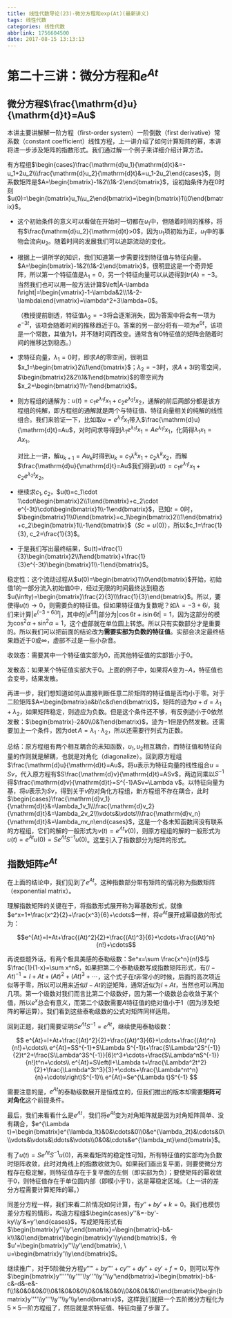 ```yaml
---
title: 线性代数导论(23)-微分方程和exp(At)(最新讲义)
tags: 线性代数
categories: 线性代数
abbrlink: 1756604500
date: 2017-08-15 13:13:13
---
```


<!-- toc -->
<!-- more -->
# 第二十三讲：微分方程和$e^{At}$

## 微分方程$\frac{\mathrm{d}u}{\mathrm{d}t}=Au$

本讲主要讲解解一阶方程（first-order system）一阶倒数（first derivative）常系数（constant coefficient）线性方程，上一讲介绍了如何计算矩阵的幂，本讲将进一步涉及矩阵的指数形式。我们通过解一个例子来详细介绍计算方法。

有方程组$\begin{cases}\frac{\mathrm{d}u_1}{\mathrm{d}t}&=-u_1+2u_2\\\frac{\mathrm{d}u_2}{\mathrm{d}t}&=u_1-2u_2\end{cases}$，则系数矩阵是$A=\begin{bmatrix}-1&2\\1&-2\end{bmatrix}$，设初始条件为在$0$时刻$u(0)=\begin{bmatrix}u_1\\u_2\end{bmatrix}=\begin{bmatrix}1\\0\end{bmatrix}$。

* 这个初始条件的意义可以看做在开始时一切都在$u_1$中，但随着时间的推移，将有$\frac{\mathrm{d}u_2}{\mathrm{d}t}>0$，因为$u_1$项初始为正，$u_1$中的事物会流向$u_2$。随着时间的发展我们可以追踪流动的变化。

* 根据上一讲所学的知识，我们知道第一步需要找到特征值与特征向量。$A=\begin{bmatrix}-1&2\\1&-2\end{bmatrix}$，很明显这是一个奇异矩阵，所以第一个特征值是$\lambda_1=0$，另一个特征向量可以从迹得到$tr(A)=-3$。当然我们也可以用一般方法计算$\left|A-\lambda I\right|=\begin{vmatrix}-1-\lambda&2\\1&-2-\lambda\end{vmatrix}=\lambda^2+3\lambda=0$。

    （教授提前剧透，特征值$\lambda_2=-3$将会逐渐消失，因为答案中将会有一项为$e^{-3t}$，该项会随着时间的推移趋近于$0$。答案的另一部分将有一项为$e^{0t}$，该项是一个常数，其值为$1$，并不随时间而改变。通常含有$0$特征值的矩阵会随着时间的推移达到稳态。）

* 求特征向量，$\lambda_1=0$时，即求$A$的零空间，很明显$x_1=\begin{bmatrix}2\\1\end{bmatrix}$；$\lambda_2=-3$时，求$A+3I$的零空间，$\begin{bmatrix}2&2\\1&1\end{bmatrix}$的零空间为$x_2=\begin{bmatrix}1\\-1\end{bmatrix}$。

* 则方程组的通解为：$u(t)=c_1e^{\lambda_1t}x_1+c_2e^{\lambda_2t}x_2$，通解的前后两部分都是该方程组的纯解，即方程组的通解就是两个与特征值、特征向量相关的纯解的线性组合。我们来验证一下，比如取$u=e^{\lambda_1t}x_1$带入$\frac{\mathrm{d}u}{\mathrm{d}t}=Au$，对时间求导得到$\lambda_1e^{\lambda_1t}x_1=Ae^{\lambda_1t}x_1$，化简得$\lambda_1x_1=Ax_1$。

    对比上一讲，解$u_{k+1}=Au_k$时得到$u_k=c_1\lambda^kx_1+c_2\lambda^kx_2$，而解$\frac{\mathrm{d}u}{\mathrm{d}t}=Au$我们得到$u(t)=c_1e^{\lambda_1t}x_1+c_2e^{\lambda_2t}x_2$。
    
* 继续求$c_1,c_2$，$u(t)=c_1\cdot 1\cdot\begin{bmatrix}2\\1\end{bmatrix}+c_2\cdot e^{-3t}\cdot\begin{bmatrix}1\\-1\end{bmatrix}$，已知$t=0$时，$\begin{bmatrix}1\\0\end{bmatrix}=c_1\begin{bmatrix}2\\1\end{bmatrix}+c_2\begin{bmatrix}1\\-1\end{bmatrix}$（$Sc=u(0)$），所以$c_1=\frac{1}{3}, c_2=\frac{1}{3}$。

* 于是我们写出最终结果，$u(t)=\frac{1}{3}\begin{bmatrix}2\\1\end{bmatrix}+\frac{1}{3}e^{-3t}\begin{bmatrix}1\\-1\end{bmatrix}$。

稳定性：这个流动过程从$u(0)=\begin{bmatrix}1\\0\end{bmatrix}$开始，初始值$1$的一部分流入初始值$0$中，经过无限的时间最终达到稳态$u(\infty)=\begin{bmatrix}\frac{2}{3}\\\frac{1}{3}\end{bmatrix}$。所以，要使得$u(t)\to 0$，则需要负的特征值。但如果特征值为复数呢？如$\lambda=-3+6i$，我们来计算$\left|e^{(-3+6i)t}\right|$，其中的$\left|e^{6it}\right|$部分为$\left|\cos 6t+i\sin 6t\right|=1$，因为这部分的模为$\cos^2\alpha+\sin^2\alpha=1$，这个虚部就在单位圆上转悠。所以只有实数部分才是重要的。所以我们可以把前面的结论改为**需要实部为负数的特征值**。实部会决定最终结果趋近于$0$或$\infty$，虚部不过是一些小杂音。

收敛态：需要其中一个特征值实部为$0$，而其他特征值的实部皆小于$0$。

发散态：如果某个特征值实部大于$0$。上面的例子中，如果将$A$变为$-A$，特征值也会变号，结果发散。

再进一步，我们想知道如何从直接判断任意二阶矩阵的特征值是否均小于零。对于二阶矩阵$A=\begin{bmatrix}a&b\\c&d\end{bmatrix}$，矩阵的迹为$a+d=\lambda_1+\lambda_2$，如果矩阵稳定，则迹应为负数。但是这个条件还不够，有反例迹小于$0$依然发散：$\begin{bmatrix}-2&0\\0&1\end{bmatrix}$，迹为$-1$但是仍然发散。还需要加上一个条件，因为$\det A=\lambda_1\cdot\lambda_2$，所以还需要行列式为正数。

总结：原方程组有两个相互耦合的未知函数，$u_1, u_2$相互耦合，而特征值和特征向量的作则就是解耦，也就是对角化（diagonalize）。回到原方程组$\frac{\mathrm{d}u}{\mathrm{d}t}=Au$，将$u$表示为特征向量的线性组合$u=Sv$，代入原方程有$S\frac{\mathrm{d}v}{\mathrm{d}t}=ASv$，两边同乘以$S^{-1}$得$\frac{\mathrm{d}v}{\mathrm{d}t}=S^{-1}ASv=\Lambda v$。以特征向量为基，将$u$表示为$Sv$，得到关于$v$的对角化方程组，新方程组不存在耦合，此时$\begin{cases}\frac{\mathrm{d}v_1}{\mathrm{d}t}&=\lambda_1v_1\\\frac{\mathrm{d}v_2}{\mathrm{d}t}&=\lambda_2v_2\\\vdots&\vdots\\\frac{\mathrm{d}v_n}{\mathrm{d}t}&=\lambda_nv_n\end{cases}$，这是一个各未知函数间没有联系的方程组，它们的解的一般形式为$v(t)=e^{\Lambda t}v(0)$，则原方程组的解的一般形式为$u(t)=e^{At}u(0)=Se^{\Lambda t}S^{-1}u(0)$。这里引入了指数部分为矩阵的形式。

## 指数矩阵$e^{At}$

在上面的结论中，我们见到了$e^{At}$。这种指数部分带有矩阵的情况称为指数矩阵（exponential matrix）。

理解指数矩阵的关键在于，将指数形式展开称为幂基数形式，就像$e^x=1+\frac{x^2}{2}+\frac{x^3}{6}+\cdots$一样，将$e^{At}$展开成幂级数的形式为：

$$e^{At}=I+At+\frac{(At)^2}{2}+\frac{(At)^3}{6}+\cdots+\frac{(At)^n}{n!}+\cdots$$

再说些题外话，有两个极具美感的泰勒级数：$e^x=\sum \frac{x^n}{n!}$与$\frac{1}{1-x}=\sum x^n$，如果把第二个泰勒级数写成指数矩阵形式，有$(I-At)^{-1}=I+At+(At)^2+(At)^3+\cdots$，这个式子在$t$非常小的时候，后面的高次项近似等于零，所以可以用来近似$I-At$的逆矩阵，通常近似为$I+At$，当然也可以再加几项。第一个级数对我们而言比第二个级数好，因为第一个级数总会收敛于某个值，所以$e^x$总会有意义，而第二个级数需要$A$特征值的绝对值小于$1$（因为涉及矩阵的幂运算）。我们看到这些泰勒级数的公式对矩阵同样适用。

回到正题，我们需要证明$Se^{\Lambda t}S^{-1}=e^{At}$，继续使用泰勒级数：

$$
e^{At}=I+At+\frac{(At)^2}{2}+\frac{(At)^3}{6}+\cdots+\frac{(At)^n}{n!}+\cdots\\
e^{At}=SS^{-1}+S\Lambda S^{-1}t+\frac{S\Lambda^2S^{-1}}{2}t^2+\frac{S\Lambda^3S^{-1}}{6}t^3+\cdots+\frac{S\Lambda^nS^{-1}}{n!}t^n+\cdots\\
e^{At}=S\left(I+\Lambda t+\frac{\Lambda^2t^2}{2}+\frac{\Lambda^3t^3}{3}+\cdots+\frac{\Lambda^nt^n}{n}+\cdots\right)S^{-1}\\
e^{At}=Se^{\Lambda t}S^{-1}
$$

需要注意的是，$e^{At}$的泰勒级数展开是恒成立的，但我们推出的版本却需要**矩阵可对角化**这个前提条件。

最后，我们来看看什么是$e^{\Lambda t}$，我们将$e^{At}$变为对角矩阵就是因为对角矩阵简单、没有耦合，$e^{\Lambda t}=\begin{bmatrix}e^{\lambda_1t}&0&\cdots&0\\0&e^{\lambda_2t}&\cdots&0\\\vdots&\vdots&\ddots&\vdots\\0&0&\cdots&e^{\lambda_nt}\end{bmatrix}$。

有了$u(t)=Se^{\Lambda t}S^{-1}u(0)$，再来看矩阵的稳定性可知，所有特征值的实部均为负数时矩阵收敛，此时对角线上的指数收敛为$0$。如果我们画出复平面，则要使微分方程存在稳定解，则特征值存在于复平面的左侧（即实部为负）；要使矩阵的幂收敛于$0$，则特征值存在于单位圆内部（即模小于$1$），这是幂稳定区域。（上一讲的差分方程需要计算矩阵的幂。）

同差分方程一样，我们来看二阶情况如何计算，有$y''+by'+k=0$。我们也模仿差分方程的情形，构造方程组$\begin{cases}y''&=-by'-ky\\y'&=y'\end{cases}$，写成矩阵形式有$\begin{bmatrix}y''\\y'\end{bmatrix}=\begin{bmatrix}-b&-k\\1&0\end{bmatrix}\begin{bmatrix}y'\\y\end{bmatrix}$，令$u'=\begin{bmatrix}y''\\y'\end{bmatrix}, \ u=\begin{bmatrix}y'\\y\end{bmatrix}$。

继续推广，对于$5$阶微分方程$y'''''+by''''+cy'''+dy''+ey'+f=0$，则可以写作$\begin{bmatrix}y'''''\\y''''\\y'''\\y''\\y'\end{bmatrix}=\begin{bmatrix}-b&-c&-d&-e&-f\\1&0&0&0&0\\0&1&0&0&0\\0&0&1&0&0\\0&0&0&1&0\end{bmatrix}\begin{bmatrix}y''''\\y'''\\y''\\y'\\y\end{bmatrix}$，这样我们就把一个五阶微分方程化为$5\times 5$一阶方程组了，然后就是求特征值、特征向量了步骤了。
